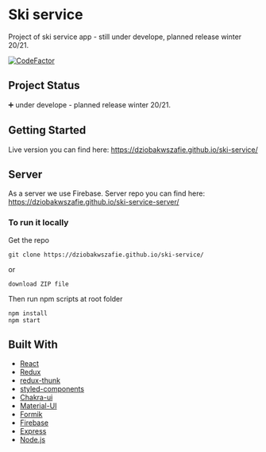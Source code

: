 # Ski service

Project of ski service app - still under develope, planned release winter 20/21.

[![CodeFactor](https://www.codefactor.io/repository/github/dziobakwszafie/ski-service/badge)](https://www.codefactor.io/repository/github/dziobakwszafie/ski-service)

## Project Status

:heavy_plus_sign: under develope - planned release winter 20/21.

## Getting Started

Live version you can find here: https://dziobakwszafie.github.io/ski-service/

## Server 

As a server we use Firebase. Server repo you can find here: https://dziobakwszafie.github.io/ski-service-server/

### To run it locally

Get the repo

```
git clone https://dziobakwszafie.github.io/ski-service/
```

or

```
download ZIP file
```

Then run npm scripts at root folder

```
npm install
npm start
```

## Built With

- [React](https://reactjs.org/)
- [Redux](https://redux.js.org/)
- [redux-thunk](https://github.com/reduxjs/redux-thunk)
- [styled-components](https://styled-components.com/)
- [Chakra-ui](https://chakra-ui.com/)
- [Material-UI](https://material-ui.com/)
- [Formik](https://formik.org/)
- [Firebase](https://firebase.google.com/)
- [Express](https://expressjs.com/)
- [Node.js](https://nodejs.org/en/)

